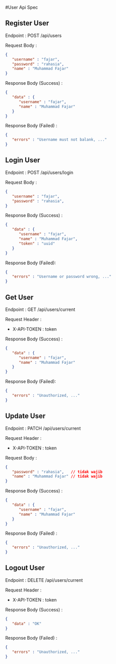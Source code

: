 #User Api Spec

## Register User

Endpoint : POST /api/users

Request Body :

```json
{
   "username" : "fajar",
   "password" : "rahasia",
   "name" : "Muhammad Fajar"
}
```
Response Body (Success) :

```json
{
   "data" : {
      "username" : "fajar",
      "name" : "Muhammad Fajar"
   }
}
```

Response Body (Failed) :

```json
{
   "errors" : "Username must not balank, ..."
}
```

## Login User

Endpoint : POST /api/users/login 

Request Body :

```json
{
   "username" : "fajar",
   "password" : "rahasia",
}
```
Response Body (Success) :

```json
{
   "data" : {
      "username" : "fajar",
      "name" : "Muhammad Fajar",
      "token" : "uuid"
   }
}
```

Response Body (Failed): 

```json
{
   "errors" : "Username or password wrong, ..."
}
```

## Get User

Endpoint : GET /api/users/current

Request Header :
- X-API-TOKEN : token

Response Body (Success) : 

```json
{
   "data" : {
      "username" : "fajar",
      "name" : "Muhammad Fajar"
   }
}
```

Response Body (Failed): 

```json
{
   "errors" : "Unauthorized, ..."
}
```

## Update User

Endpoint : PATCH /api/users/current

Request Header :
- X-API-TOKEN : token

Request Body :

```json
{
   "password" : "rahasia",   // tidak wajib
   "name" : "Muhammad Fajar" // tidak wajib
}
```
Response Body (Success) :

```json
{
   "data" : {
      "username" : "fajar",
      "name" : "Muhammad Fajar"
   }
}
```

Response Body (Failed) :

```json
{
   "errors" : "Unauthorized, ..."
}
```

## Logout User

Endpoint : DELETE /api/users/current

Request Header :
- X-API-TOKEN : token

Response Body (Success) :

```json
{
   "data" : "OK"
}
```

Response Body (Failed) :

```json
{
   "errors" : "Unauthorized, ..."
}
```
